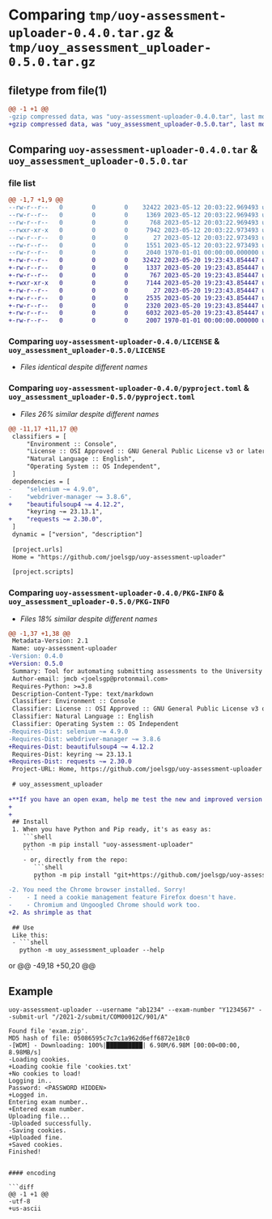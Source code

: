 # Comparing `tmp/uoy-assessment-uploader-0.4.0.tar.gz` & `tmp/uoy_assessment_uploader-0.5.0.tar.gz`

## filetype from file(1)

```diff
@@ -1 +1 @@
-gzip compressed data, was "uoy-assessment-uploader-0.4.0.tar", last modified: Fri May 12 20:03:35 2023, max compression
+gzip compressed data, was "uoy_assessment_uploader-0.5.0.tar", last modified: Fri Jan  1 00:00:00 2016, max compression
```

## Comparing `uoy-assessment-uploader-0.4.0.tar` & `uoy_assessment_uploader-0.5.0.tar`

### file list

```diff
@@ -1,7 +1,9 @@
--rw-r--r--   0        0        0    32422 2023-05-12 20:03:22.969493 uoy-assessment-uploader-0.4.0/LICENSE
--rw-r--r--   0        0        0     1369 2023-05-12 20:03:22.969493 uoy-assessment-uploader-0.4.0/README.md
--rw-r--r--   0        0        0      768 2023-05-12 20:03:22.969493 uoy-assessment-uploader-0.4.0/pyproject.toml
--rwxr-xr-x   0        0        0     7942 2023-05-12 20:03:22.973493 uoy-assessment-uploader-0.4.0/uoy_assessment_uploader/__init__.py
--rw-r--r--   0        0        0       27 2023-05-12 20:03:22.973493 uoy-assessment-uploader-0.4.0/uoy_assessment_uploader/__main__.py
--rw-r--r--   0        0        0     1551 2023-05-12 20:03:22.973493 uoy-assessment-uploader-0.4.0/uoy_assessment_uploader/selenium.py
--rw-r--r--   0        0        0     2040 1970-01-01 00:00:00.000000 uoy-assessment-uploader-0.4.0/PKG-INFO
+-rw-r--r--   0        0        0    32422 2023-05-20 19:23:43.854447 uoy_assessment_uploader-0.5.0/LICENSE
+-rw-r--r--   0        0        0     1337 2023-05-20 19:23:43.854447 uoy_assessment_uploader-0.5.0/README.md
+-rw-r--r--   0        0        0      767 2023-05-20 19:23:43.854447 uoy_assessment_uploader-0.5.0/pyproject.toml
+-rwxr-xr-x   0        0        0     7144 2023-05-20 19:23:43.854447 uoy_assessment_uploader-0.5.0/uoy_assessment_uploader/__init__.py
+-rw-r--r--   0        0        0       27 2023-05-20 19:23:43.854447 uoy_assessment_uploader-0.5.0/uoy_assessment_uploader/__main__.py
+-rw-r--r--   0        0        0     2535 2023-05-20 19:23:43.854447 uoy_assessment_uploader-0.5.0/uoy_assessment_uploader/argument_parser.py
+-rw-r--r--   0        0        0     2320 2023-05-20 19:23:43.854447 uoy_assessment_uploader-0.5.0/uoy_assessment_uploader/credentials.py
+-rw-r--r--   0        0        0     6032 2023-05-20 19:23:43.854447 uoy_assessment_uploader-0.5.0/uoy_assessment_uploader/teaching-cs-york-ac-uk-chain.pem
+-rw-r--r--   0        0        0     2007 1970-01-01 00:00:00.000000 uoy_assessment_uploader-0.5.0/PKG-INFO
```

### Comparing `uoy-assessment-uploader-0.4.0/LICENSE` & `uoy_assessment_uploader-0.5.0/LICENSE`

 * *Files identical despite different names*

### Comparing `uoy-assessment-uploader-0.4.0/pyproject.toml` & `uoy_assessment_uploader-0.5.0/pyproject.toml`

 * *Files 26% similar despite different names*

```diff
@@ -11,17 +11,17 @@
 classifiers = [
     "Environment :: Console",
     "License :: OSI Approved :: GNU General Public License v3 or later (GPLv3+)",
     "Natural Language :: English",
     "Operating System :: OS Independent",
 ]
 dependencies = [
-    "selenium ~= 4.9.0",
-    "webdriver-manager ~= 3.8.6",
+    "beautifulsoup4 ~= 4.12.2",
     "keyring ~= 23.13.1",
+    "requests ~= 2.30.0",
 ]
 dynamic = ["version", "description"]
 
 [project.urls]
 Home = "https://github.com/joelsgp/uoy-assessment-uploader"
 
 [project.scripts]
```

### Comparing `uoy-assessment-uploader-0.4.0/PKG-INFO` & `uoy_assessment_uploader-0.5.0/PKG-INFO`

 * *Files 18% similar despite different names*

```diff
@@ -1,37 +1,38 @@
 Metadata-Version: 2.1
 Name: uoy-assessment-uploader
-Version: 0.4.0
+Version: 0.5.0
 Summary: Tool for automating submitting assessments to the University of York Computer Science department.
 Author-email: jmcb <joelsgp@protonmail.com>
 Requires-Python: >=3.8
 Description-Content-Type: text/markdown
 Classifier: Environment :: Console
 Classifier: License :: OSI Approved :: GNU General Public License v3 or later (GPLv3+)
 Classifier: Natural Language :: English
 Classifier: Operating System :: OS Independent
-Requires-Dist: selenium ~= 4.9.0
-Requires-Dist: webdriver-manager ~= 3.8.6
+Requires-Dist: beautifulsoup4 ~= 4.12.2
 Requires-Dist: keyring ~= 23.13.1
+Requires-Dist: requests ~= 2.30.0
 Project-URL: Home, https://github.com/joelsgp/uoy-assessment-uploader
 
 # uoy_assessment_uploader
 
+**If you have an open exam, help me test the new and improved version!! See here: https://github.com/joelsgp/uoy-assessment-uploader/pull/1**
+
+
 ## Install
 1. When you have Python and Pip ready, it's as easy as:
    ```shell
    python -m pip install "uoy-assessment-uploader"
    ```
    - or, directly from the repo:
       ```shell
       python -m pip install "git+https://github.com/joelsgp/uoy-assessment-uploader"
       ```
-2. You need the Chrome browser installed. Sorry!
-    - I need a cookie management feature Firefox doesn't have.
-    - Chromium and Ungoogled Chrome should work too.
+2. As shrimple as that
 
 ## Use
 Like this:
 - ```shell
   python -m uoy_assessment_uploader --help
   ```
   or
@@ -49,18 +50,20 @@
 ## Example
 ```shell
 uoy-assessment-uploader --username "ab1234" --exam-number "Y1234567" --submit-url "/2021-2/submit/COM00012C/901/A"
 ```
 ```
 Found file 'exam.zip'.
 MD5 hash of file: 05086595c7c7c1a962d6eff6872e18c0
-[WDM] - Downloading: 100%|██████████| 6.98M/6.98M [00:00<00:00, 8.98MB/s]
-Loading cookies.
+Loading cookie file 'cookies.txt'
+No cookies to load!
 Logging in..
 Password: <PASSWORD HIDDEN>
+Logged in.
 Entering exam number..
+Entered exam number.
 Uploading file...
-Uploaded successfully.
-Saving cookies.
+Uploaded fine.
+Saved cookies.
 Finished!
 ```
```

#### encoding

```diff
@@ -1 +1 @@
-utf-8
+us-ascii
```

